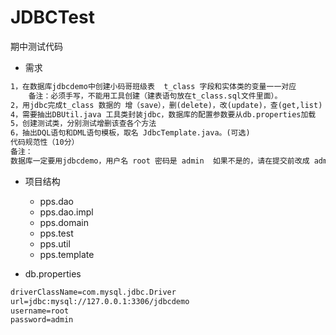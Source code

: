 # JDBCTest

期中测试代码

* 需求

```xml
1，在数据库jdbcdemo中创建小码哥班级表  t_class 字段和实体类的变量一一对应
	备注：必须手写，不能用工具创建（建表语句放在t_class.sql文件里面）。
2，用jdbc完成t_class 数据的 增（save），删(delete)，改(update)，查(get,list)（查询一条AND多条数据）用dao层进行数据交互。
4，需要抽出DBUtil.java 工具类封装jdbc，数据库的配置参数要从db.properties加载
5，创建测试类，分别测试增删该查各个方法 
6，抽出DQL语句和DML语句模板，取名 JdbcTemplate.java。(可选)
代码规范性（10分）
备注：
数据库一定要用jdbcdemo，用户名 root 密码是 admin  如果不是的，请在提交前改成 admin
```

* 项目结构
  * pps.dao
  * pps.dao.impl
  * pps.domain
  * pps.test
  * pps.util
  * pps.template

* db.properties
```xml
driverClassName=com.mysql.jdbc.Driver
url=jdbc:mysql://127.0.0.1:3306/jdbcdemo
username=root
password=admin
```






